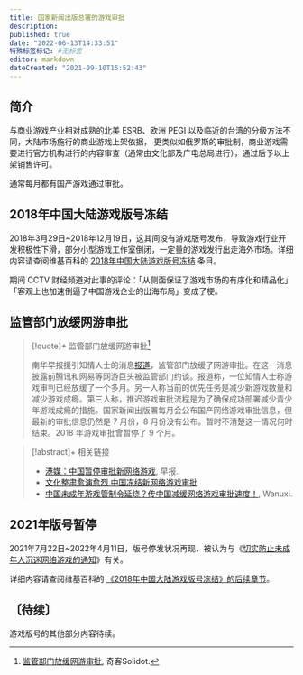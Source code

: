 ```yaml
---
title: 国家新闻出版总署的游戏审批
description:
published: true
date: "2022-06-13T14:33:51"
特殊标签标记: #无标签
editor: markdown
dateCreated: "2021-09-10T15:52:43"
---
```


## 简介

与商业游戏产业相对成熟的北美 ESRB、欧洲 PEGI 以及临近的台湾的分级方法不同，大陆市场施行的商业游戏上架依据，
更类似如俄罗斯的审批制，商业游戏需要进行官方机构进行的内容审查（通常由文化部及广电总局进行），通过后予以上架销售许可。

通常每月都有国产游戏通过审批。

## 2018年中国大陆游戏版号冻结

2018年3月29日~2018年12月19日，这其间没有游戏版号发布，导致游戏行业开发积极性下滑，部分小型游戏工作室倒闭，一定量的游戏发行出走海外市场。详细内容请查阅维基百科的 [2018年中国大陆游戏版号冻结][] 条目。

[2018年中国大陆游戏版号冻结]: https://zh.wikipedia.org/zh-hans/2018年中国大陆游戏版号冻结

期间 CCTV 财经频道对此事的评论：「从侧面保证了游戏市场的有序化和精品化」「客观上也加速倒逼了中国游戏企业的出海布局」变成了梗。

## 监管部门放缓网游审批

> [!quote]+ 监管部门放缓网游审批[^68873]
>
> 南华早报援引知情人士的消息[报道](https://web.archive.org/web/20210910041141/https://www.scmp.com/tech/big-tech/article/3148128/china-said-suspend-approval-new-online-games-heating-beijings)，监管部门放缓了网游审批。在这一消息披露前腾讯和网易等网游巨头被监管部门约谈。报道称，一位知情人士称游戏审判已经放缓了一个多月。另一人称当前的优先任务是减少新游戏数量和减少游戏成瘾。第三人称，推迟游戏审批流程是为了确保成功部署减少青少年游戏成瘾的措施。国家新闻出版署每月会公布国产网络游戏审批信息，但最新的审批信息仍然是 7 月份，8 月份没有公布。暂时不清楚这一情况何时结束。2018 年游戏审批曾暂停了 9 个月。

[^68873]: [监管部门放缓网游审批](https://web.archive.org/web/20210910041141/https://www.solidot.org/story?sid=68873), 奇客Solidot.

> [!abstract]+ 相关链接
>
> +   [港媒：中国暂停审批新网络游戏](https://web.archive.org/web/20210909135001/https://www.zaobao.com.sg/realtime/china/story20210909-1191988), 早报.
> +   [文化整肃愈演愈烈 中国冻结新网络游戏审批](https://web.archive.org/web/20210909164938/https://www.voachinese.com/a/China-Suspended-Approval-Of-New-Games-20210909/6219634.html)
> +   [中国未成年游戏管制令延烧？传中国减缓网络游戏审批速度！](https://web.archive.org/web/20210912053917/https://www.wanuxi.com/中国未成年游戏管制令延烧？传中国减缓网络游戏/), Wanuxi.

## 2021年版号暂停

2021年7月22日~2022年4月11日，版号停发状况再现，被认为与《[切实防止未成年人沉迷网络游戏的通知](/rule/国家新闻出版署/切实防止未成年人沉迷网络游戏的通知.md)》有关。

详细内容请查阅维基百科的 [《2018年中国大陆游戏版号冻结》的后续章节][]。

[《2018年中国大陆游戏版号冻结》的后续章节]: https://zh.wikipedia.org/wiki/2018年中国大陆游戏版号冻结#后续

## 〔待续〕

游戏版号的其他部分内容待续。
